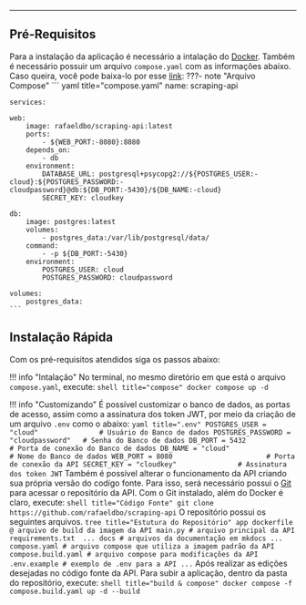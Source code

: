
---
## **Pré-Requisitos**

Para a instalação da aplicação é necessário a intalação do [Docker](https://docs.docker.com/engine/install/). Também é necessário possuir um arquivo `compose.yaml` com as informações abaixo. Caso queira, você pode baixa-lo por esse [link](https://alinsperedu-my.sharepoint.com/:u:/g/personal/rafaeldbo_al_insper_edu_br/EZfWwkgEXfFMkuFo3k7owHkB7EJIMdCWln_UM4_A1WthVQ?e=glbhfu):
???- note "Arquivo Compose"
    ``` yaml title="compose.yaml"
    name: scraping-api

    services:

    web:
        image: rafaeldbo/scraping-api:latest
        ports:
            - ${WEB_PORT:-8080}:8080
        depends_on:
            - db
        environment:
            DATABASE_URL: postgresql+psycopg2://${POSTGRES_USER:-cloud}:${POSTGRES_PASSWORD:-cloudpassword}@db:${DB_PORT:-5430}/${DB_NAME:-cloud}
            SECRET_KEY: cloudkey

    db:
        image: postgres:latest
        volumes:
            - postgres_data:/var/lib/postgresql/data/
        command: 
            - -p ${DB_PORT:-5430}
        environment:
            POSTGRES_USER: cloud
            POSTGRES_PASSWORD: cloudpassword

    volumes:
        postgres_data:   
    ```

## **Instalação Rápida**

Com os pré-requisitos atendidos siga os passos abaixo:

!!! info "Intalação"
    No terminal, no mesmo diretório em que está o arquivo `compose.yaml`, execute:
    ``` shell title="compose"
    docker compose up -d
    ```

!!! info "Customizando"
    É possível customizar o banco de dados, as portas de acesso, assim como a assinatura dos token JWT, por meio da criação de um arquivo `.env` como o abaixo:
    ``` yaml title=".env"
    POSTGRES_USER = "cloud"               # Usuário do Banco de dados
    POSTGRES_PASSWORD = "cloudpassword"   # Senha do Banco de dados
    DB_PORT = 5432                        # Porta de conexão do Banco de dados
    DB_NAME = "cloud"                     # Nome do Banco de dados
    WEB_PORT = 8080                       # Porta de conexão da API
    SECRET_KEY = "cloudkey"               # Assinatura dos token JWT
    ```
    Também é possível alterar o funcionamento da API criando sua própria versão do codígo fonte. Para isso, será necessário possui o [Git](https://git-scm.com/downloads) para acessar o repositório da API.
    Com o Git instalado, além do Docker é claro, execute:
    ``` shell title="Código Fonte"
    git clone https://github.com/rafaeldbo/scraping-api
    ```
    O repositório possui os seguintes arquivos.
    ``` tree title="Estutura do Repositório"
    app
        dockerfile @ arquivo de build da imagem da API
        main.py # arquivo principal da API
        requirements.txt 
        ...
    docs # arquivos da documentação em mkdocs
        ...
    compose.yaml # arquivo compose que utiliza a imagem padrão da API
    compose.build.yaml # arquivo compose para modificações da API
    .env.example # exemplo de .env para a API
    ...
    ```
    Após realizar as edições desejadas no código fonte da API. Para subir a aplicação, dentro da pasta do repositório, execute:
    ``` shell title="build & compose"
    docker compose -f compose.build.yaml up -d --build
    ```
